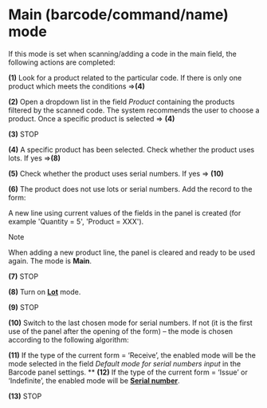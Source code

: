 # Main (barcode/command/name) mode

If this mode is set when scanning/adding a code in the main field, the following actions are completed:

**(1)** Look for a product related to the particular code. If there is only one product which meets the conditions =>**(4)**

**(2)** Open a dropdown list in the field _Product_ containing the products filtered by the scanned code. The system recommends the user to choose a product. Once a specific product is selected => **(4)**

**(3)** STOP

**(4)** A specific product has been selected. Check whether the product uses lots. If yes =>**(8)**

**(5)** Check whether the product uses serial numbers. If yes => **(10)**

**(6)** The product does not use lots or serial numbers. Add the record to the form:

A new line using current values of the fields in the panel is created (for example 'Quantity = 5', 'Product = XXX').

> [!NOTE]
> When adding a new product line, the panel is cleared and ready to be used again. The mode is **Main**.

**(7)** STOP

**(8)** Turn on **[Lot](https://docs.erp.net/winclient/introduction/barcode-commands/barcode-modes/lot-number.html)** mode.

**(9)** STOP

**(10)** Switch to the last chosen mode for serial numbers. If not (it is the first use of the panel after the opening of the form)  – the mode is chosen according to the following algorithm:

**(11)** If the type of the current form = ‘Receive’, the enabled mode will be the mode selected in the field _Default mode for serial numbers input_ in the Barcode panel settings. 
**
**(12)** If the type of the current form = ‘Issue’ or ‘Indefinite’, the enabled mode will be **[Serial number](https://docs.erp.net/winclient/introduction/barcode-commands/barcode-modes/serial-number-mode.html)**.

**(13)** STOP

